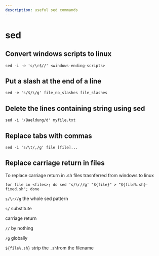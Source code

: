 ```yaml
---
description: useful sed commands
---
```


# sed

## Convert windows scripts to linux

```
sed -i -e 's/\r$//' <windows-ending-scripts>
```

## Put a slash at the end of a line



```
sed -e 's/$/\/g' file_no_slashes file_slashes
```

## Delete the lines containing string using sed

```
sed -i '/Baeldung/d' myfile.txt
```

## Replace tabs with commas

```
sed -i 's/\t/,/g' file [file]... 
```

## Replace carriage return in files

To replace carriage return in .sh files trasnferred from windows to linux

```
for file in <files>; do sed 's/\r//g' "${file}" > "${file%.sh}-fixed.sh"; done
```

`s/\r//g` the whole sed pattern

`s/` substitute

&#x20;carriage return

`//` by nothing

`/g` globally

`${file%.sh}` strip the `.sh`from the filename
